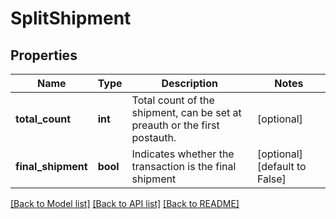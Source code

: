 # SplitShipment

## Properties
Name | Type | Description | Notes
------------ | ------------- | ------------- | -------------
**total_count** | **int** | Total count of the shipment, can be set at preauth or the first postauth. | [optional] 
**final_shipment** | **bool** | Indicates whether the transaction is the final shipment | [optional] [default to False]

[[Back to Model list]](../README.md#documentation-for-models) [[Back to API list]](../README.md#documentation-for-api-endpoints) [[Back to README]](../README.md)


